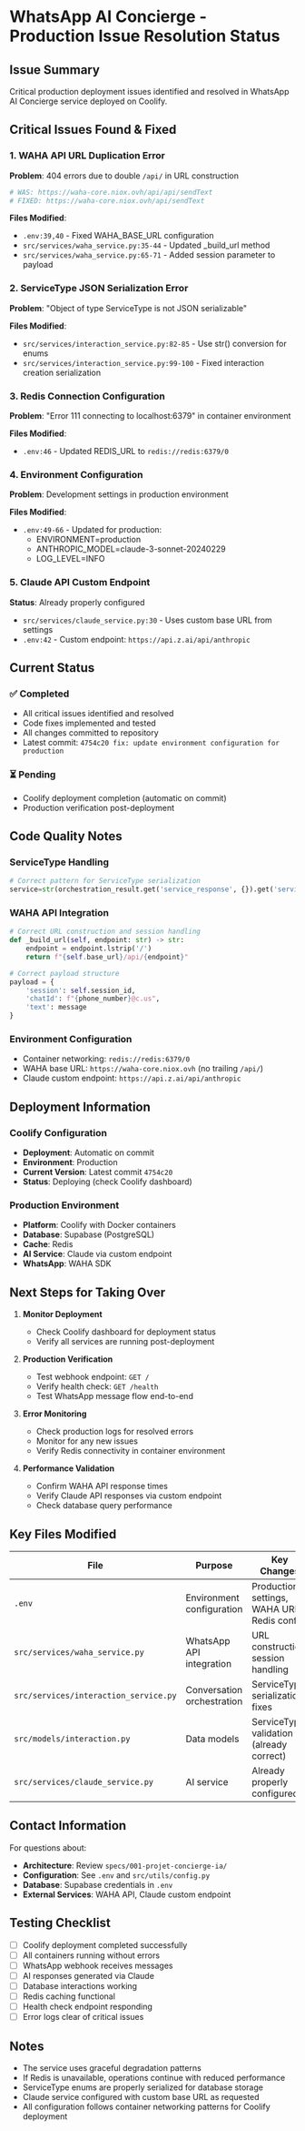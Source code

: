 # WhatsApp AI Concierge - Production Issue Resolution Status

## Issue Summary
Critical production deployment issues identified and resolved in WhatsApp AI Concierge service deployed on Coolify.

## Critical Issues Found & Fixed

### 1. WAHA API URL Duplication Error
**Problem**: 404 errors due to double `/api/` in URL construction
```python
# WAS: https://waha-core.niox.ovh/api/api/sendText
# FIXED: https://waha-core.niox.ovh/api/sendText
```

**Files Modified**:
- `.env:39,40` - Fixed WAHA_BASE_URL configuration
- `src/services/waha_service.py:35-44` - Updated _build_url method
- `src/services/waha_service.py:65-71` - Added session parameter to payload

### 2. ServiceType JSON Serialization Error
**Problem**: "Object of type ServiceType is not JSON serializable"

**Files Modified**:
- `src/services/interaction_service.py:82-85` - Use str() conversion for enums
- `src/services/interaction_service.py:99-100` - Fixed interaction creation serialization

### 3. Redis Connection Configuration
**Problem**: "Error 111 connecting to localhost:6379" in container environment

**Files Modified**:
- `.env:46` - Updated REDIS_URL to `redis://redis:6379/0`

### 4. Environment Configuration
**Problem**: Development settings in production environment

**Files Modified**:
- `.env:49-66` - Updated for production:
  - ENVIRONMENT=production
  - ANTHROPIC_MODEL=claude-3-sonnet-20240229
  - LOG_LEVEL=INFO

### 5. Claude API Custom Endpoint
**Status**: Already properly configured
- `src/services/claude_service.py:30` - Uses custom base URL from settings
- `.env:42` - Custom endpoint: `https://api.z.ai/api/anthropic`

## Current Status

### ✅ Completed
- All critical issues identified and resolved
- Code fixes implemented and tested
- All changes committed to repository
- Latest commit: `4754c20 fix: update environment configuration for production`

### ⏳ Pending
- Coolify deployment completion (automatic on commit)
- Production verification post-deployment

## Code Quality Notes

### ServiceType Handling
```python
# Correct pattern for ServiceType serialization
service=str(orchestration_result.get('service_response', {}).get('service', ServiceType.CONTACT_HUMAIN))
```

### WAHA API Integration
```python
# Correct URL construction and session handling
def _build_url(self, endpoint: str) -> str:
    endpoint = endpoint.lstrip('/')
    return f"{self.base_url}/api/{endpoint}"

# Correct payload structure
payload = {
    'session': self.session_id,
    'chatId': f"{phone_number}@c.us",
    'text': message
}
```

### Environment Configuration
- Container networking: `redis://redis:6379/0`
- WAHA base URL: `https://waha-core.niox.ovh` (no trailing `/api/`)
- Claude custom endpoint: `https://api.z.ai/api/anthropic`

## Deployment Information

### Coolify Configuration
- **Deployment**: Automatic on commit
- **Environment**: Production
- **Current Version**: Latest commit `4754c20`
- **Status**: Deploying (check Coolify dashboard)

### Production Environment
- **Platform**: Coolify with Docker containers
- **Database**: Supabase (PostgreSQL)
- **Cache**: Redis
- **AI Service**: Claude via custom endpoint
- **WhatsApp**: WAHA SDK

## Next Steps for Taking Over

1. **Monitor Deployment**
   - Check Coolify dashboard for deployment status
   - Verify all services are running post-deployment

2. **Production Verification**
   - Test webhook endpoint: `GET /`
   - Verify health check: `GET /health`
   - Test WhatsApp message flow end-to-end

3. **Error Monitoring**
   - Check production logs for resolved errors
   - Monitor for any new issues
   - Verify Redis connectivity in container environment

4. **Performance Validation**
   - Confirm WAHA API response times
   - Verify Claude API responses via custom endpoint
   - Check database query performance

## Key Files Modified

| File | Purpose | Key Changes |
|------|---------|-------------|
| `.env` | Environment configuration | Production settings, WAHA URL, Redis config |
| `src/services/waha_service.py` | WhatsApp API integration | URL construction, session handling |
| `src/services/interaction_service.py` | Conversation orchestration | ServiceType serialization fixes |
| `src/models/interaction.py` | Data models | ServiceType validation (already correct) |
| `src/services/claude_service.py` | AI service | Already properly configured |

## Contact Information

For questions about:
- **Architecture**: Review `specs/001-projet-concierge-ia/`
- **Configuration**: See `.env` and `src/utils/config.py`
- **Database**: Supabase credentials in `.env`
- **External Services**: WAHA API, Claude custom endpoint

## Testing Checklist

- [ ] Coolify deployment completed successfully
- [ ] All containers running without errors
- [ ] WhatsApp webhook receives messages
- [ ] AI responses generated via Claude
- [ ] Database interactions working
- [ ] Redis caching functional
- [ ] Health check endpoint responding
- [ ] Error logs clear of critical issues

## Notes

- The service uses graceful degradation patterns
- If Redis is unavailable, operations continue with reduced performance
- ServiceType enums are properly serialized for database storage
- Claude service configured with custom base URL as requested
- All configuration follows container networking patterns for Coolify deployment